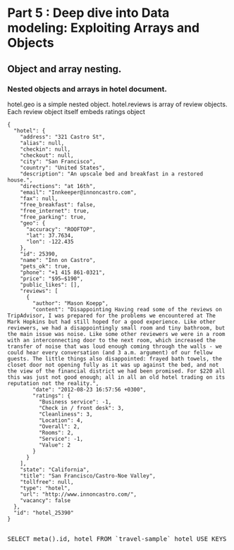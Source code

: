 # Part 5 : Deep dive into Data modeling: Exploiting Arrays and Objects

## Object and array nesting.
### Nested objects and arrays in hotel document.

hotel.geo is a simple nested object.
hotel.reviews is array of review objects.
Each review object itself embeds ratings object

    {
      "hotel": {
        "address": "321 Castro St",
        "alias": null,
        "checkin": null,
        "checkout": null,
        "city": "San Francisco",
        "country": "United States",
        "description": "An upscale bed and breakfast in a restored house.",
        "directions": "at 16th",
        "email": "Innkeeper@innoncastro.com",
        "fax": null,
        "free_breakfast": false,
        "free_internet": true,
        "free_parking": true,
        "geo": {
          "accuracy": "ROOFTOP",
          "lat": 37.7634,
          "lon": -122.435
        },
        "id": 25390,
        "name": "Inn on Castro",
        "pets_ok": true,
        "phone": "+1 415 861-0321",
        "price": "$95–$190",
        "public_likes": [],
        "reviews": [
          {
            "author": "Mason Koepp",
            "content": "Disappointing Having read some of the reviews on TripAdvisor, I was prepared for the problems we encountered at The Mark Hopkins but had still hoped for a good experience. Like other reviewers, we had a disappointingly small room and tiny bathroom, but the main issue was noise. Like some other reviewers we were in a room with an interconnecting door to the next room, which increased the transfer of noise that was loud enough coming through the walls - we could hear every conversation (and 3 a.m. argument) of our fellow guests. The little things also disappointed: frayed bath towels, the closet door not opening fully as it was up against the bed, and not the view of the financial district we had been promised. For $220 all this was just not good enough; all in all an old hotel trading on its reputation not the reality.",
            "date": "2012-08-23 16:57:56 +0300",
            "ratings": {
              "Business service": -1,
              "Check in / front desk": 3,
              "Cleanliness": 3,
              "Location": 4,
              "Overall": 2,
              "Rooms": 2,
              "Service": -1,
              "Value": 2
            }
          }
        ],
        "state": "California",
        "title": "San Francisco/Castro-Noe Valley",
        "tollfree": null,
        "type": "hotel",
        "url": "http://www.innoncastro.com/",
        "vacancy": false
      },
      "id": "hotel_25390"
    }


<pre id="example"> 
SELECT meta().id, hotel FROM `travel-sample` hotel USE KEYS "hotel_25390";

</pre>

